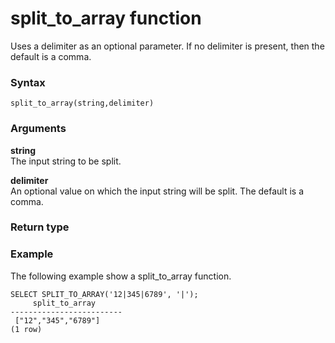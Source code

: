 # split\_to\_array function<a name="split_to_array"></a>

Uses a delimiter as an optional parameter\. If no delimiter is present, then the default is a comma\.

### Syntax<a name="split_to_array-syntax"></a>

```
split_to_array(string,delimiter)
```

### Arguments<a name="split_to_array-arguments"></a>

 **string**   
The input string to be split\.

 **delimiter**   
An optional value on which the input string will be split\. The default is a comma\.

### Return type<a name="split_to_array-returm-type"></a>

### Example<a name="split_to_array-example"></a>

The following example show a split\_to\_array function\.

```
SELECT SPLIT_TO_ARRAY('12|345|6789', '|');
     split_to_array
-------------------------
 ["12","345","6789"]
(1 row)
```